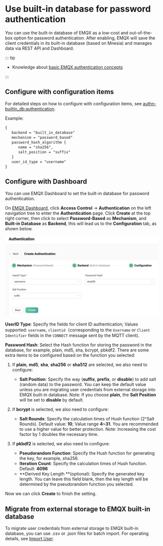 # Use built-in database for password authentication

You can use the built-in database of EMQX as a low-cost and out-of-the-box option for password authentication. After enabling, EMQX will save the client credentials in its built-in database (based on Mnesia) and manages data via REST API and Dashboard. 

::: tip

- Knowledge about [basic EMQX authentication concepts](../authn/authn.md)

:::

## Configure with configuration items

For detailed steps on how to configure with configuration items, see [authn-builtin_db:authentication](../../admin/cfg.md#authn-builtin_db:authentication). 

Example:

```hocon
{
   backend = "built_in_database"
   mechanism = "password_based"
   password_hash_algorithm {
      name = "sha256",
      salt_position = "suffix"
   }
   user_id_type = "username"
}
```

## Configure with Dashboard

You can use EMQX Dashboard to set the built-in database for password authentication. 

On [EMQX Dashboard](http://127.0.0.1:18083/#/authentication), click **Access Control** -> **Authentication** on the left navigation tree to enter the **Authentication** page. Click **Create** at the top right corner, then click to select **Password-Based** as **Mechanism**, and **Built-in Database** as **Backend**, this will lead us to the **Configuration** tab, as shown below. 

![Built-in-database](./assets/authn-built-in-database.png)

**UserID Type**: Specify the fields for client ID authentication; Values supported:  `username`, `clientid`（corresponding to the  `Username` or `Client Identifier` fields in the `CONNECT` message sent by the MQTT client).

**Password Hash**: Select the Hash function for storing the password in the database, for example, plain, md5, sha, bcrypt, pbkdf2. There are some extra items to be configured based on the function you selected: 

1. If **plain**, **md5**, **sha**, **sha256** or **sha512** are selected, we also need to configure:
   - **Salt Position**: Specify the way (**suffix**, **prefix**, or **disable**) to add salt (random data) to the password. You can keep the default value unless you are migrating user credentials from external storage into EMQX built-in database. Note: If you choose **plain**, the **Salt Position** will be set to **disable** by default.  
2. If **bcrypt** is selected, we also need to configure:

   - **Salt Rounds**: Specify the calculation times of Hush function (2^Salt Rounds). Default value: **10**; Value range **4~31**. You are recommended to use a higher value for better protection. Note: Increasing the cost factor by 1 doubles the necessary time. 
3. If **pkbdf2** is selected, we also need to configure: 

   - **Pseudorandom Function**: Specify the Hush function for generating the key, for example,  sha256. 
   - **Iteration Count**: Specify the calculation times of Hush function. Default: **4096**<!--后续补充取值范围-->
   - **Derived Key Length **(optional): Specify the generated key length. You can leave this field blank, then the key length will be determined by the pseudorandom function you selected. 

Now we can click **Create** to finish the setting. 

## Migrate from external storage to EMQX built-in database

To migrate user credentials from external storage to EMQX built-in database, you can use .csv or .json files for batch import. For operating details, see [Import User](./user_management.md#importing-users).
